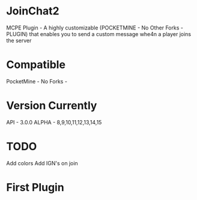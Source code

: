 # JoinChat2
MCPE Plugin - A highly customizable (POCKETMINE - No Other Forks - PLUGIN) that enables you to send a custom message whe4n a player joins the server

# Compatible 
PocketMine - No Forks - 

# Version Currently
API - 3.0.0
ALPHA - 8,9,10,11,12,13,14,15

# TODO
Add colors
Add IGN's on join

# First Plugin
